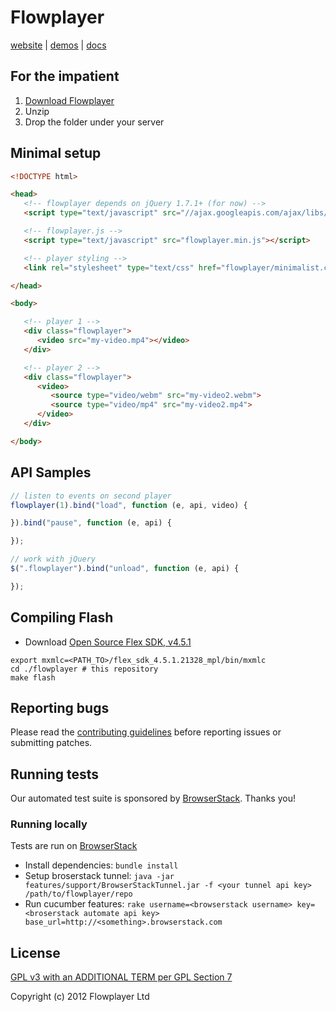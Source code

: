 
# Flowplayer

[website](https://flowplayer.org) | [demos](https://flowplayer.org/demos/) | [docs](https://flowplayer.org/docs/)

## For the impatient

1. [Download Flowplayer](https://flowplayer.org/latest)
2. Unzip
3. Drop the folder under your server


## Minimal setup

```html
<!DOCTYPE html>

<head>
   <!-- flowplayer depends on jQuery 1.7.1+ (for now) -->
   <script type="text/javascript" src="//ajax.googleapis.com/ajax/libs/jquery/1/jquery.min.js"></script>

   <!-- flowplayer.js -->
   <script type="text/javascript" src="flowplayer.min.js"></script>

   <!-- player styling -->
   <link rel="stylesheet" type="text/css" href="flowplayer/minimalist.css">

</head>

<body>

   <!-- player 1 -->
   <div class="flowplayer">
      <video src="my-video.mp4"></video>
   </div>

   <!-- player 2 -->
   <div class="flowplayer">
      <video>
         <source type="video/webm" src="my-video2.webm">
         <source type="video/mp4" src="my-video2.mp4">
      </video>
   </div>

</body>

```

## API Samples

```js
// listen to events on second player
flowplayer(1).bind("load", function (e, api, video) {

}).bind("pause", function (e, api) {

});

// work with jQuery
$(".flowplayer").bind("unload", function (e, api) {

});
```

## Compiling Flash

- Download [Open Source Flex SDK, v4.5.1](http://opensource.adobe.com/wiki/display/flexsdk/Download+Flex+4.5)

```
export mxmlc=<PATH_TO>/flex_sdk_4.5.1.21328_mpl/bin/mxmlc
cd ./flowplayer # this repository
make flash
```

## Reporting bugs

Please read the [contributing guidelines](CONTRIBUTING.md) before reporting issues or submitting patches.

## Running tests

Our automated test suite is sponsored by [BrowserStack](http://browserstack.com). Thanks you!

### Running locally

Tests are run on [BrowserStack](http://browserstack.com)

 * Install dependencies: `bundle install`
 * Setup broserstack tunnel: `java -jar features/support/BrowserStackTunnel.jar -f <your tunnel api key> /path/to/flowplayer/repo`
 * Run cucumber features: `rake username=<browserstack username> key=<broserstack automate api key> base_url=http://<something>.browserstack.com`

## License

[GPL v3 with an ADDITIONAL TERM per GPL Section 7](LICENSE.md)

Copyright (c) 2012 Flowplayer Ltd
